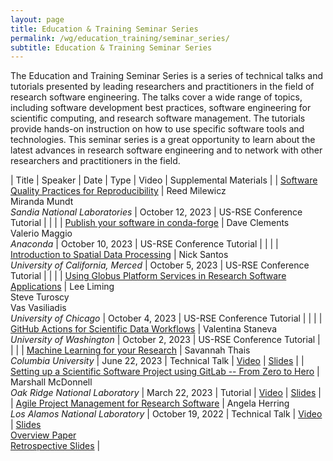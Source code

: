 ```yaml
---
layout: page
title: Education & Training Seminar Series
permalink: /wg/education_training/seminar_series/
subtitle: Education & Training Seminar Series
---
```


The Education and Training Seminar Series is a series of technical talks and tutorials presented by leading researchers and practitioners in the field of research software engineering.
The talks cover a wide range of topics, including software development best practices, software engineering for scientific computing, and research software management.
The tutorials provide hands-on instruction on how to use specific software tools and technologies.
This seminar series is a great opportunity to learn about the latest advances in research software engineering and to network with other researchers and practitioners in the field.

| Title | Speaker | Date | Type | Video | Supplemental Materials |
| [Software Quality Practices for Reproducibility](https://us-rse.org/usrse23/program/tutorials/#software-quality-practices-for-reproducibility) | Reed Milewicz <br> Miranda Mundt <br> <i>Sandia National Laboratories</i> | October 12, 2023 | US-RSE Conference Tutorial | | |
| [Publish your software in conda-forge](https://us-rse.org/usrse23/program/tutorials/#publish-your-software-in-conda-forge) | Dave Clements <br> Valerio Maggio <br> <i>Anaconda</i> | October 10, 2023 | US-RSE Conference Tutorial | | |
| [Introduction to Spatial Data Processing](https://us-rse.org/usrse23/program/tutorials/#introduction-to-spatial-data-processing) | Nick Santos <br> <i>University of California, Merced</i> | October 5, 2023 | US-RSE Conference Tutorial | | |
| [Using Globus Platform Services in Research Software Applications](https://us-rse.org/usrse23/program/tutorials/#using-globus-platform-services-in-research-software-applications) | Lee Liming <br> Steve Turoscy <br> Vas Vasiliadis <br> <i>University of Chicago</i> | October 4, 2023 | US-RSE Conference Tutorial | | |
| [GitHub Actions for Scientific Data Workflows](https://us-rse.org/usrse23/program/tutorials/#github-actions-for-scientific-data-workflows) | Valentina Staneva <br> <i>University of Washington</i> | October 2, 2023 | US-RSE Conference Tutorial | | |
| [Machine Learning for your Research](https://us-rse.org/events/2023/2023-06-education-training-talk/) | Savannah Thais <br> <i>Columbia University</i> | June 22, 2023 | Technical Talk | [Video](https://youtu.be/yWjSZlNE0Jo) | [Slides](https://docs.google.com/presentation/d/1PAPYq1vyPdu9pB8-Aud9YAHXfQEqInot/edit) |
| [Setting up a Scientific Software Project using GitLab -- From Zero to Hero](https://us-rse.org/events/2023/2023-03-education-training-tutorial/) | Marshall McDonnell <br> <i>Oak Ridge National Laboratory</i> | March 22, 2023 | Tutorial | [Video](https://youtu.be/dzdHfGLLYts) | [Slides](https://docs.google.com/presentation/d/1m-mFBFGnTlAot-IRXxuqTMYo71z0Up2i4xUq12d3wAI/edit#slide=id.g126ddb576e5_7_167) |
| [Agile Project Management for Research Software](https://us-rse.org/events/2022/2022-10-education-training-seminar/) | Angela Herring <br> <i>Los Alamos National Laboratory</i> | October 19, 2022 | Technical Talk | [Video](https://youtu.be/Fdex2rhw0Zo) | [Slides](https://bit.ly/US-RSE-ET-2022-10-Agile-Slides) <br> [Overview Paper](https://bit.ly/US-RSE-ET-2022-10-Agile-Paper) <br> [Retrospective Slides](https://bit.ly/US-RSE-ET-2022-10-Agile-Retrospective) |

